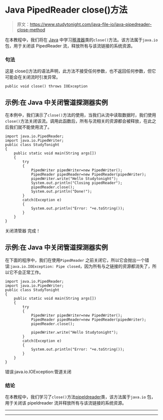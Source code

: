 # Java PipedReader close()方法

> 原文：<https://www.studytonight.com/java-file-io/java-pipedreader-close-method>

在本教程中，我们将在 [Java](https://www.studytonight.com/java/) 中学习[移液器](https://www.studytonight.com/java-file-io/java-pipedreader)类的`close()`方法。该方法属于`java.io` 包，用于关闭该 PipedReader 流，释放所有与该流链接的系统资源。

### 句法

这是 close()方法的语法声明，此方法不接受任何参数，也不返回任何参数，但它可能会在关闭流时引发异常。

```
public void close() throws IOException 
```

## 示例:在 Java 中关闭管道探测器实例

在本例中，我们演示了`close()`方法的使用，当我们从流中读取数据时，我们使用`close()`方法关闭该流。调用此函数后，所有与流相关的资源都会被释放，在此之后我们就不能使用流了。

```
import java.io.PipedReader;
import java.io.PipedWriter;
public class StudyTonight 
{
	public static void main(String args[])
	{
		try
		{
			PipedWriter pipedWriter=new PipedWriter();  
			PipedReader pipedReader=new PipedReader(pipedWriter);  
			pipedWriter.write("Hello Studytonight");  
			System.out.println("Closing pipedReader");  
			pipedReader.close();  
			System.out.println("Done!");
		}
		catch(Exception e)
		{
			System.out.println("Error: "+e.toString());
		}
	}
}
```

关闭清管器
完成！

## 示例:在 Java 中关闭管道探测器实例

在下面的程序中，我们在使用`PipedReader` 之前关闭它，所以它会抛出一个错误:`java.io.IOException: Pipe closed`，因为所有与之链接的资源都消失了，所以它不会正常工作。

```
import java.io.PipedReader;
import java.io.PipedWriter;
public class StudyTonight 
{
	public static void main(String args[])
	{
		try
		{
			PipedWriter pipedWriter=new PipedWriter();  
			PipedReader pipedReader=new PipedReader(pipedWriter);  
			pipedReader.close();  

			pipedWriter.write("Hello Studytonight");  
		}
		catch(Exception e)
		{
			System.out.println("Error: "+e.toString());
		}
	}
}
```

错误:java.io.IOException:管道关闭

### 结论

在本教程中，我们学习了`close()`方法[pipeldreader](https://www.studytonight.com/java-file-io/java-pipedreader)类，该方法属于`java.io` 包，用于关闭该 pipeldreader 流并释放所有与该流链接的系统资源。

* * *

* * *